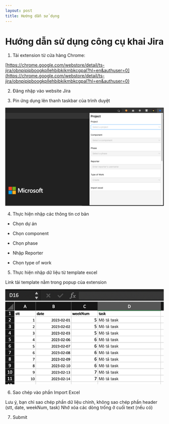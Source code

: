 ```yaml
---
layout: post
title: Hướng dẫn sử dụng
---
```


# Hướng dẫn sử dụng công cụ khai Jira

1. Tải extension từ cửa hàng Chrome:

[https://chrome.google.com/webstore/detail/ts-jira/obnpipipboogkpllehbibkikmbkcgpal?hl=en&authuser=0](https://chrome.google.com/webstore/detail/ts-jira/obnpipipboogkpllehbibkikmbkcgpal?hl=en&authuser=0)

2. Đăng nhập vào website Jira

3. Pin ứng dụng lên thanh taskbar của trình duyệt

![picture 2](/images/3cfda9cae5498bd192dbee55a2091ff33c1aa15225eba418a7ff7ae21e53fdb3.png)

4. Thực hiện nhập các thông tin cơ bản

- Chọn dự án

- Chọn component

- Chọn phase

- Nhập Reporter

- Chọn type of work

5. Thực hiện nhập dữ liệu từ template excel

Link tải template nằm trong popup của extension

![picture 3](/images/411dc61a0074022b8b7d61e023a379be6f98c95e78647589733d865033bf6733.png)

6. Sao chép vào phần Import Excel

Lưu ý, bạn chỉ sao chép phần dữ liệu chính, không sao chép phần header (stt, date, weekNum, task)
Nhớ xóa các dòng trống ở cuối text (nếu có)

7. Submit
